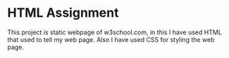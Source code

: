 # HTML Assignment
This project is static webpage of w3school.com, in this I have used HTML that used to tell my web page. Also I have used CSS for styling the web page.
